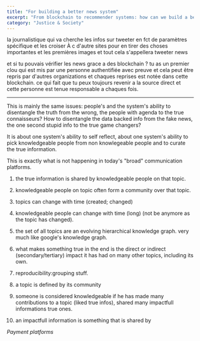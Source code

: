 ```yaml
---
title: "For building a better news system"
excerpt: "From blockchain to recommender systems: how can we build a better news system with today's technologies."
category: "Justice & Society"
---
```


Ia journalistique qui va cherche les infos sur tweeter en fct de paramètres spécifique et les croiser À c d'autre sites pour en tirer des choses importantes et les premières images et tout cela s'appellera tweeter news 

et si tu pouvais vérifier les news grace a des blockchain ? tu as un premier clou qui est mis par une personne authentifiée avec preuve et cela peut être repris par d'autres organizations et chaques reprises est notée dans cette blockchain. ce qui fait que tu peux toujours revenir a la source direct et cette personne est tenue responsable a chaques fois.

----

This is mainly the same issues: people's and the system's ability to disentangle the truth from the wrong, the people with agenda to the true connaisseurs? How to disentangle the data backed info from the fake news, the one second stupid info to the true game changers?

It is about one system's ability to self reflect, about one system's ability to pick knowledgeable people from non knowlegeable people and to curate the true information.

This is exactly what is not happening in today's "broad" communication platforms. 

1. the true information is shared by knowledgeable people on that topic.
2. knowledgeable people on topic often form a community over that topic.
3. topics can change with time (created; changed)
4. knowledgeable people can change with time (long) (not be anymore as the topic has changed).
5. the set of all topics are an evolving hierarchical knowledge graph. very much like google's knowledge graph.
6. what makes something true in the end is the direct or indirect (secondary/tertiary) impact it has had on many other topics, including its own.

7. reproducibility:grouping stuff.
8. a topic is defined by its community
9. someone is considered knowledgeable if he has made many contributions to a topic (liked true infos), shared many impactfull informations true ones.
10. an impactfull information is something that is shared by 


_Payment platforms_


